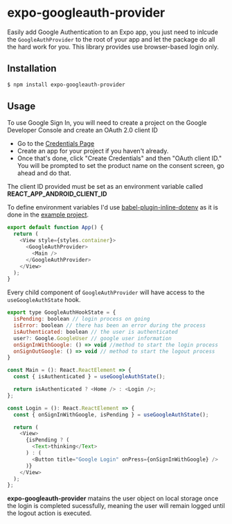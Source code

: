 # expo-googleauth-provider

Easily add Google Authentication to an Expo app, you just need to inlcude the `GoogleAuthProvider` to the root of your app
and let the package do all the hard work for you.
This library provides use browser-based login only.

## Installation

```sh
$ npm install expo-googleauth-provider
```

## Usage

To use Google Sign In, you will need to create a project on the Google Developer Console and create an OAuth 2.0 client ID

- Go to the [Credentials Page](https://console.developers.google.com/apis/credentials)
- Create an app for your project if you haven't already.
- Once that's done, click "Create Credentials" and then "OAuth client ID." You will be prompted to set the product name on the consent screen, go ahead and do that.

The client ID provided must be set as an environment variable called **REACT_APP_ANDROID_CLIENT_ID**

To define environment variables I'd use [babel-plugin-inline-dotenv](https://github.com/brysgo/babel-plugin-inline-dotenv) as
it is done in the [example project](https://github.com/sinplanbsoft/expo-googleauth-provider/tree/master/example).

```javascript
export default function App() {
  return (
    <View style={styles.container}>
      <GoogleAuthProvider>
        <Main />
      </GoogleAuthProvider>
    </View>
  );
}
```

Every child component of `GoogleAuthProvider` will have access to the `useGoogleAuthState` hook.

```javascript
export type GoogleAuthHookState = {
  isPending: boolean // login process on going
  isError: boolean // there has been an error during the process
  isAuthenticated: boolean // the user is authenticated
  user?: Google.GoogleUser // google user information
  onSignInWithGoogle: () => void //method to start the login process
  onSignOutGoogle: () => void // method to start the logout process
}
```

```javascript
const Main = (): React.ReactElement => {
  const { isAuthenticated } = useGoogleAuthState();

  return isAuthenticated ? <Home /> : <Login />;
};
```

```javascript
const Login = (): React.ReactElement => {
  const { onSignInWithGoogle, isPending } = useGoogleAuthState();

  return (
    <View>
      {isPending ? (
        <Text>thinking</Text>
      ) : (
        <Button title="Google Login" onPress={onSignInWithGoogle} />
      )}
    </View>
  );
};
```

**expo-googleauth-provider** matains the user object on local storage once the login is completed sucessfully, meaning
the user will remain logged until the logout action is executed.
